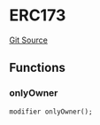 # ERC173
[Git Source](https://github.com/thrackle-io/rules-protocol/blob/ca661487b49e5b916c4fa8811d6bdafbe530a6c8/src/diamond/implementations/ERC173/ERC173.sol)


## Functions
### onlyOwner


```solidity
modifier onlyOwner();
```

